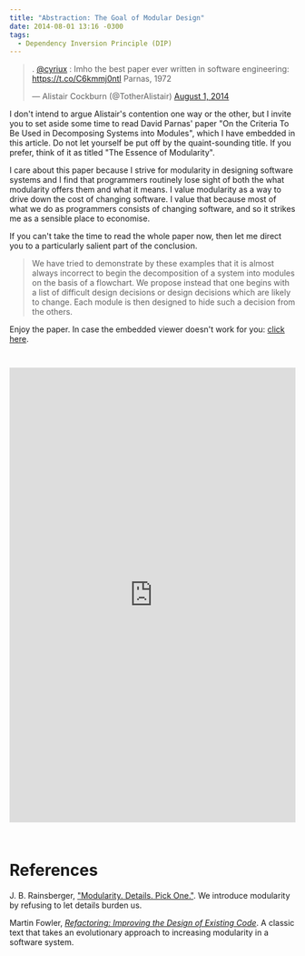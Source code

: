 ```yaml
---
title: "Abstraction: The Goal of Modular Design"
date: 2014-08-01 13:16 -0300
tags: 
  - Dependency Inversion Principle (DIP)
---
```

<blockquote class="twitter-tweet" lang="en"><p>. <a href="https://twitter.com/cyriux">@cyriux</a> : Imho the best paper ever written in software engineering: <a href="https://t.co/C6kmmj0ntl">https://t.co/C6kmmj0ntl</a> Parnas, 1972</p>&mdash; Alistair Cockburn (@TotherAlistair) <a href="https://twitter.com/TotherAlistair/statuses/495160023396671488">August 1, 2014</a></blockquote>
<script async src="//platform.twitter.com/widgets.js" charset="utf-8"></script>

I don't intend to argue Alistair's contention one way or the other, but I invite you to set aside some time to read David Parnas' paper "On the Criteria To Be Used in Decomposing Systems into Modules", which I have embedded in this article. Do not let yourself be put off by the quaint-sounding title. If you prefer, think of it as titled "The Essence of Modularity".

I care about this paper because I strive for modularity in designing software systems and I find that programmers routinely lose sight of both the what modularity offers them and what it means. I value modularity as a way to drive down the cost of changing software. I value that because most of what we do as programmers consists of changing software, and so it strikes me as a sensible place to economise.

If you can't take the time to read the whole paper now, then let me direct you to a particularly salient part of the conclusion.

> We have tried to demonstrate by these examples that it is almost always incorrect to begin the decomposition of a system into modules on the basis of a flowchart. We propose instead that one begins with a list of difficult design decisions or design decisions which are likely to change. Each module is then designed to hide such a decision from the others.

Enjoy the paper. In case the embedded viewer doesn't work for you: [click here](https://www.dia.uniroma3.it/~cabibbo/asw/altrui/parnas-1972.pdf).

<embed style="margin: 2em 0 2em 0" width="100%" height="800" src="https://www.dia.uniroma3.it/~cabibbo/asw/altrui/parnas-1972.pdf#view=Fit">

# References

J. B. Rainsberger, ["Modularity. Details. Pick One."](/permalink/modularity-details-pick-one). We introduce modularity by refusing to let details burden us.

Martin Fowler, [_Refactoring: Improving the Design of Existing Code_](https://link.jbrains.ca/14NaGSY). A classic text that takes an evolutionary approach to increasing modularity in a software system.
